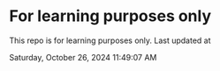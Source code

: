 # For learning purposes only
This repo is for learning purposes only.
Last updated at

Saturday, October 26, 2024 11:49:07 AM

